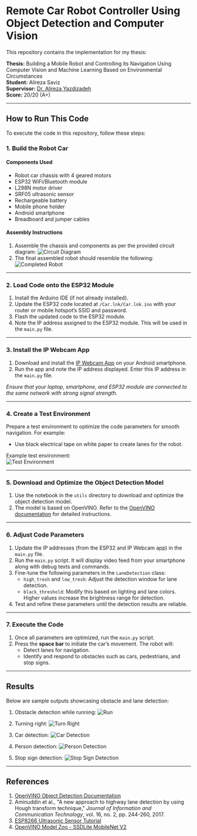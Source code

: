 # Remote Car Robot Controller Using Object Detection and Computer Vision

This repository contains the implementation for my thesis:

**Thesis:** Building a Mobile Robot and Controlling its Navigation Using Computer Vision and Machine Learning Based on Environmental Circumstances  
**Student:** Alireza Saviz  
**Supervisor:** [Dr. Alireza Yazdizadeh](https://scholar.google.com/citations?user=vmyY_5kAAAAJ&hl=en)  
**Score:** 20/20 (A+)

---

## How to Run This Code

To execute the code in this repository, follow these steps:

### 1. Build the Robot Car

#### Components Used

- Robot car chassis with 4 geared motors
- ESP32 WiFi/Bluetooth module
- L298N motor driver
- SRF05 ultrasonic sensor
- Rechargeable battery
- Mobile phone holder
- Android smartphone
- Breadboard and jumper cables

#### Assembly Instructions

1. Assemble the chassis and components as per the provided circuit diagram:
   ![Circuit Diagram](images/circuit_diagram.png)
2. The final assembled robot should resemble the following:
   ![Completed Robot](images/car.png)

---

### 2. Load Code onto the ESP32 Module

1. Install the Arduino IDE (if not already installed).
2. Update the ESP32 code located at `/Car.lnk/Car.lnk.ino` with your router or mobile hotspot’s SSID and password.
3. Flash the updated code to the ESP32 module.
4. Note the IP address assigned to the ESP32 module. This will be used in the `main.py` file.

---

### 3. Install the IP Webcam App

1. Download and install the [IP Webcam App](https://play.google.com/store/apps/details?id=com.pas.webcam) on your Android smartphone.
2. Run the app and note the IP address displayed. Enter this IP address in the `main.py` file.

*Ensure that your laptop, smartphone, and ESP32 module are connected to the same network with strong signal strength.*

---

### 4. Create a Test Environment

Prepare a test environment to optimize the code parameters for smooth navigation. For example:

- Use black electrical tape on white paper to create lanes for the robot.

Example test environment:  
![Test Environment](images/test_env.png)

---

### 5. Download and Optimize the Object Detection Model

1. Use the notebook in the `utils` directory to download and optimize the object detection model.
2. The model is based on OpenVINO. Refer to the [OpenVINO documentation](https://docs.openvino.ai/latest/notebooks/401-object-detection-with-output.html) for detailed instructions.

---

### 6. Adjust Code Parameters

1. Update the IP addresses (from the ESP32 and IP Webcam app) in the `main.py` file.
2. Run the `main.py` script. It will display video feed from your smartphone along with debug texts and commands.
3. Fine-tune the following parameters in the `LaneDetection` class:
   - `high_tresh` and `low_tresh`: Adjust the detection window for lane detection.
   - `black_threshold`: Modify this based on lighting and lane colors. Higher values increase the brightness range for detection.
4. Test and refine these parameters until the detection results are reliable.

---

### 7. Execute the Code

1. Once all parameters are optimized, run the `main.py` script.
2. Press the **space bar** to initiate the car’s movement. The robot will:
   - Detect lanes for navigation.
   - Identify and respond to obstacles such as cars, pedestrians, and stop signs.

---

## Results

Below are sample outputs showcasing obstacle and lane detection:

1. Obstacle detection while running:
   ![Run](videos/run1.gif)

2. Turning right:
   ![Turn Right](images/turn_right.png)

3. Car detection:
   ![Car Detection](images/car_detection.png)

4. Person detection:
   ![Person Detection](images/person_detection.png)

5. Stop sign detection:
   ![Stop Sign Detection](images/stop_sign_detecion.png)

---

## References

1. [OpenVINO Object Detection Documentation](https://docs.openvino.ai/latest/notebooks/401-object-detection-with-output.html)
2. Aminuddin et al., "A new approach to highway lane detection by using Hough transform technique," *Journal of Information and Communication Technology*, vol. 16, no. 2, pp. 244-260, 2017.
3. [ESP8266 Ultrasonic Sensor Tutorial](https://randomnerdtutorials.com/esp8266-nodemcu-hc-sr04-ultrasonic-arduino)
4. [OpenVINO Model Zoo - SSDLite MobileNet V2](https://github.com/openvinotoolkit/open_model_zoo/tree/master/models/public/ssdlite_mobilenet_v2)

